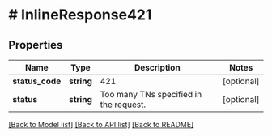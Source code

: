 # # InlineResponse421

## Properties

Name | Type | Description | Notes
------------ | ------------- | ------------- | -------------
**status_code** | **string** | 421 | [optional]
**status** | **string** | Too many TNs specified in the request. | [optional]

[[Back to Model list]](../../README.md#models) [[Back to API list]](../../README.md#endpoints) [[Back to README]](../../README.md)

